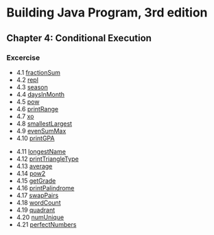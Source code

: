 # Building Java Program, 3rd edition

## Chapter 4: Conditional Execution

### Excercise
+ 4.1  [fractionSum](fractionSum.java)
+ 4.2  [repl](repl.java)
+ 4.3  [season](season.java)
+ 4.4  [daysInMonth](daysInMonth.java)
+ 4.5  [pow](pow.java)
+ 4.6  [printRange](printRange.java)
+ 4.7  [xo](xo.java)
+ 4.8  [smallestLargest](smallestLargest.java)
+ 4.9  [evenSumMax](evenSumMax.java)
+ 4.10 [printGPA](printGPA.java)
* 4.11 [longestName](longestName.java)
* 4.12 [printTriangleType](printTriangleType.java)
* 4.13 [average](average.java)
* 4.14 [pow2](pow2.java)
* 4.15 [getGrade](getGrade.java)
* 4.16 [printPalindrome](printPalindrome.java)
* 4.17 [swapPairs](swapPairs.java)
* 4.18 [wordCount](wordCount.java)
* 4.19 [quadrant](quadrant.java)
* 4.20 [numUnique](numUnique.java)
* 4.21 [perfectNumbers](perfectNumbers.java)

